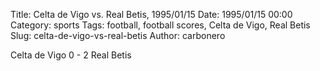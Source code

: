Title: Celta de Vigo vs. Real Betis, 1995/01/15
Date: 1995/01/15 00:00
Category: sports
Tags: football, football scores, Celta de Vigo, Real Betis
Slug: celta-de-vigo-vs-real-betis
Author: carbonero


Celta de Vigo 0 - 2 Real Betis
